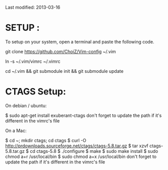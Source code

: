 Last modified: 2013-03-16

SETUP :
=======

To setup on your system, open a terminal and paste the following code.

git clone https://github.com/ChoiZ/Vim-config ~/.vim

ln -s ~/.vim/vimrc ~/.vimrc

cd ~/.vim && git submodule init && git submodule update


CTAGS Setup:
===

On debian / ubuntu:

  $ sudo apt-get install exuberant-ctags
  don't forget to update the path if it's different in the vimrc's file

On a Mac:

  $ cd ~; mkdir ctags; cd ctags
  $ curl -O http://prdownloads.sourceforge.net/ctags/ctags-5.8.tar.gz
  $ tar xzvf ctags-5.8.tar.gz
  $ cd ctags-5.8
  $ ./configure
  $ make
  $ sudo make install
  $ sudo chmod a+r /usr/local/bin
  $ sudo chmod a+x /usr/local/bin
  don't forget to update the path if it's different in the vimrc's file
